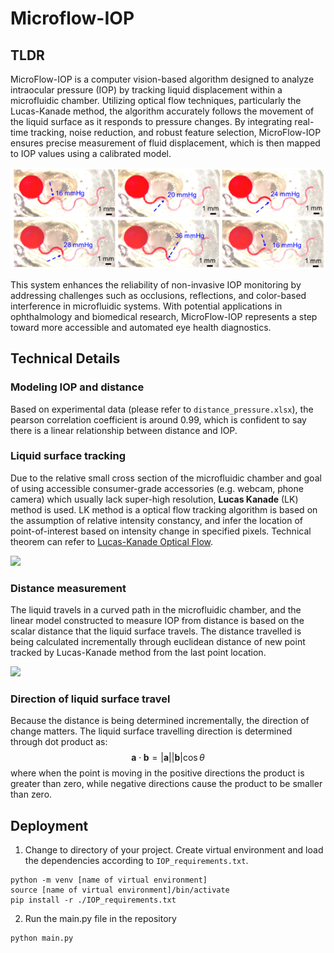 # Microflow-IOP
## TLDR
MicroFlow-IOP is a computer vision-based algorithm designed to analyze intraocular pressure (IOP) by tracking liquid displacement within a microfluidic chamber. Utilizing optical flow techniques, particularly the Lucas-Kanade method, the algorithm accurately follows the movement of the liquid surface as it responds to pressure changes. By integrating real-time tracking, noise reduction, and robust feature selection, MicroFlow-IOP ensures precise measurement of fluid displacement, which is then mapped to IOP values using a calibrated model.

![displacement_demo](displacement_demo.png)

This system enhances the reliability of non-invasive IOP monitoring by addressing challenges such as occlusions, reflections, and color-based interference in microfluidic systems. With potential applications in ophthalmology and biomedical research, MicroFlow-IOP represents a step toward more accessible and automated eye health diagnostics.

## Technical Details
### Modeling IOP and distance
Based on experimental data (please refer to `distance_pressure.xlsx`), the pearson correlation coefficient is around 0.99, which is confident to say there is a linear relationship between distance and IOP.

### Liquid surface tracking
Due to the relative small cross section of the microfluidic chamber and goal of using accessible consumer-grade accessories (e.g. webcam, phone camera) which usually lack super-high resolution, **Lucas Kanade** (LK) method is used. LK method is a optical flow tracking algorithm is based on the assumption of relative intensity constancy, and infer the location of point-of-interest based on intensity change in specified pixels. Technical theorem can refer to [Lucas-Kanade Optical Flow](https://www.cs.cmu.edu/~16385/s15/lectures/Lecture21.pdf).

![](https://viso.ai/wp-content/uploads/2021/03/optical-flow-opencv.jpg)

### Distance measurement
The liquid travels in a curved path in the microfluidic chamber, and the linear model constructed to measure IOP from distance is based on the scalar distance that the liquid surface travels. The distance travelled is being calculated incrementally through euclidean distance of new point tracked by Lucas-Kanade method from the last point location.

![](https://tutorial.math.lamar.edu/classes/calcii/ArcLength_Files/image001.gif)

### Direction of liquid surface travel
Because the distance is being determined incrementally, the direction of change matters. The liquid surface travelling direction is determined through dot product as: $$\mathbf{a} \cdot \mathbf{b} = |\mathbf{a}| |\mathbf{b}| \cos\theta$$ where when the point is moving in the positive directions the product is greater than zero, while negative directions cause the product to be smaller than zero.

## Deployment
1. Change to directory of your project. Create virtual environment and load the dependencies according to `IOP_requirements.txt`.
```
python -m venv [name of virtual environment]
source [name of virtual environment]/bin/activate
pip install -r ./IOP_requirements.txt
```
2. Run the main.py file in the repository
```
python main.py
```